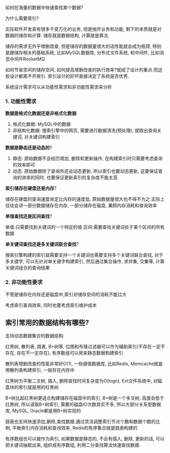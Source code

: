 如何在海量的数据中快速查找某个数据?

为什么需要索引?

实际软件开发真有很多千变万化的业务, 但是抛开业务和功能, 剩下的本质就是对数据的储存和计算. 储存就是数据结构, 计算就是算法. 

储存的需求无外乎增删改查, 但是储存的数据量很大的话性能就会成为瓶颈, 特别是跟储存相关的基础系统, 比如MySQL数据库, 分布式文件系统, 和中间件, 比如消息中间件RocketMQ

如何节省空间的储存空间, 如何提高增删改查的执行效率?就成了设计的重点.而这些设计都离不开索引. 索引设计的好坏直接决定了系统是否优秀.

系统设计需求可以从功能性需求和非功能性需求来分析

### 1. 功能性需求

**数据是格式化数据还是非格式化数据**

1. 格式化数据: MySQL中的数据
2. 非结构化数据: 搜索引擎中的网页, 需要进行数据清洗(预处理), 提取出查询关键词, 对关键词构建索引

**数据是静态还是动态的**?

1. 静态: 原始数据不会经历增加, 删除和更新操作, 在构建索引时只需要考虑查询的效率即可
2. 动态: 原始数据除了查询外还会动态更新, 所以索引也要动态更新, 这要保证查询的效率的同时, 也要保证更新索引的复杂度不能太高

**索引储存在硬盘还是内存**?

储存在硬盘的查询速度肯定比内存的速度低, 原始数据量很大也不得不为之.实际上往往会讲一部分数据储存在内存, 一部分储存在磁盘, 兼顾内存消耗和查询效率

**单值查找还是区间查找**?

单值:只需要找到关键词的一个特定的值
区间:需要查找关键词处于某个区间的所有数据

**单关键词查找还是多关键词联合查找**?

搜索引擎构建的索引就需要支持一个关键词也需要支持多个关键词联合查找, 对于多关键字, 可以先针对单关键字构建索引, 然后通过集合操作, 求并集, 交集等, 计算关键词组合的查询结果

### 2. 非功能性要求

不管是储存在内存还是磁盘中,索引对储存空间的消耗不能过大

考虑索引查询效率, 同时也要考虑索引维护成本

## 索引常用的数据结构有哪些?

支持动态数据集合的数据结构:

红黑树, 散列表, 跳表, B+树等, 位图和布隆过滤器可以作为辅助索引(不存在一定不存在, 存在不一定存在), 有序数组可以用来静态数据构建索引

散列表增删改查的性能非常好O(1), 一些键值数据库, 比如Redis, Memcache就是用散列表构建索引, 一般存在内存中

红黑树为平衡二叉树, 插入, 删除查找时间复杂度为O(logn), Ext文件系统中, 对磁盘块的索引就是用的红黑树

B+树比起红黑树更适合构建储存在磁盘中的索引, B+树是一个多叉树, 高度会低于红黑树, 所以读取B+树索引, 需要的磁盘IO次数其实不多, 所以大部分关系型数据库, MySQL, Oracle都是用B+树实现的

跳表也支持快速添加,删除,查找数据.通过灵活调整索引节点个数和数据个数的比例, 平衡索引内存消耗和查询效率, Redis的有序集合就是跳表构建的

有序数组也可以被作为索引, 如果数据是静态的, 不会有插入, 删除, 更新的话, 可以把关键词抽取出来, 组织成有序数组, 利用二分查找算法快速查找数据.